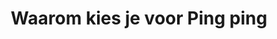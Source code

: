 ---
title: Waarom kies je voor Ping ping
subtitle:
items:
  - title: Bepaal jouw goals.
    subtitle: Welk doel wil je bereiken?
    image: /img/p1.png
  - title: Volg jouw route.
    subtitle: Kijk welke stappen je moet nemen om jouw doel te bereiken.
    image: /img/p2.png
  - title: Voltooi prestaties.
    subtitle: Kom in actie en zie je doel dichterbij komen.
    image: /img/p3.png
  - title: Verdien City Pings.
    subtitle: Vier je successen.
    image: /img/p4.png
  - title: Claim rewards.
    subtitle: Beloon jezelf.
    image: /img/p5.png
  - title: Kies een nieuwe route.
    subtitle: Zet je nieuwe goal.
    image: /img/p6.png
---